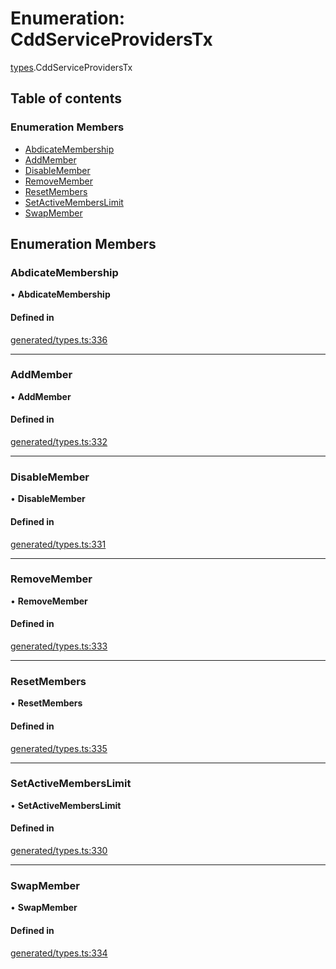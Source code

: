 # Enumeration: CddServiceProvidersTx

[types](../wiki/types).CddServiceProvidersTx

## Table of contents

### Enumeration Members

- [AbdicateMembership](../wiki/types.CddServiceProvidersTx#abdicatemembership)
- [AddMember](../wiki/types.CddServiceProvidersTx#addmember)
- [DisableMember](../wiki/types.CddServiceProvidersTx#disablemember)
- [RemoveMember](../wiki/types.CddServiceProvidersTx#removemember)
- [ResetMembers](../wiki/types.CddServiceProvidersTx#resetmembers)
- [SetActiveMembersLimit](../wiki/types.CddServiceProvidersTx#setactivememberslimit)
- [SwapMember](../wiki/types.CddServiceProvidersTx#swapmember)

## Enumeration Members

### AbdicateMembership

• **AbdicateMembership**

#### Defined in

[generated/types.ts:336](https://github.com/PolymathNetwork/polymesh-sdk/blob/c6fe1be3/src/generated/types.ts#L336)

___

### AddMember

• **AddMember**

#### Defined in

[generated/types.ts:332](https://github.com/PolymathNetwork/polymesh-sdk/blob/c6fe1be3/src/generated/types.ts#L332)

___

### DisableMember

• **DisableMember**

#### Defined in

[generated/types.ts:331](https://github.com/PolymathNetwork/polymesh-sdk/blob/c6fe1be3/src/generated/types.ts#L331)

___

### RemoveMember

• **RemoveMember**

#### Defined in

[generated/types.ts:333](https://github.com/PolymathNetwork/polymesh-sdk/blob/c6fe1be3/src/generated/types.ts#L333)

___

### ResetMembers

• **ResetMembers**

#### Defined in

[generated/types.ts:335](https://github.com/PolymathNetwork/polymesh-sdk/blob/c6fe1be3/src/generated/types.ts#L335)

___

### SetActiveMembersLimit

• **SetActiveMembersLimit**

#### Defined in

[generated/types.ts:330](https://github.com/PolymathNetwork/polymesh-sdk/blob/c6fe1be3/src/generated/types.ts#L330)

___

### SwapMember

• **SwapMember**

#### Defined in

[generated/types.ts:334](https://github.com/PolymathNetwork/polymesh-sdk/blob/c6fe1be3/src/generated/types.ts#L334)
